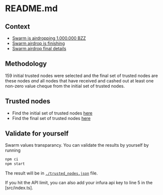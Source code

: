 # README.md
## Context
- [Swarm is airdropping 1.000.000 BZZ](https://medium.com/ethereum-swarm/swarm-is-airdropping-1-000-000-bzz-bd3b706918d3)
- [Swarm airdrop is finishing](https://medium.com/ethereum-swarm/swarm-airdrop-is-finishing-on-21-june-2021-important-notice-to-all-participants-6a58f29017a2)
- [Swarm airdrop final details](#)

## Methodology
159 initial trusted nodes were selected and the final set of trusted nodes are these nodes _and_ all nodes that have received and cashed out at least one non-zero value cheque from the initial set of trusted nodes.

## Trusted nodes
- Find the initial set of trusted nodes [here](./src/initial_trusted_nodes.json)
- Find the final set of trusted nodes [here](./trusted_nodes.json)

## Validate for yourself
Swarm values transparancy. You can validate the results by yourself by running

```sh
npm ci
npm start
```

The result will be in [`./trusted_nodes.json`](./trusted_nodes.json) file.

If you hit the API limit, you can also add your infura api key to line 5 in the [src/index.ts].
